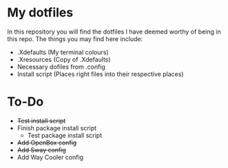 # My dotfiles

In this repository you will find the dotfiles I have deemed worthy of being in this repo. The things you may find here include:

* .Xdefaults (My terminal colours)
* .Xresources (Copy of .Xdefaults)
* Necessary dofiles from .config
* Install script (Places right files into their respective places)

# To-Do

* ~~Test install script~~
* Finish package install script
  * Test package install script
* ~~Add OpenBox config~~
* ~~Add Sway config~~
* Add Way Cooler config
